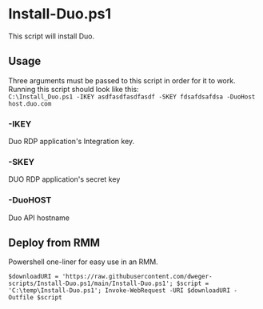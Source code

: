 # Install-Duo.ps1
This script will install Duo.

## Usage
Three arguments must be passed to this script in order for it to work.
Running this script should look like this:                                        
` C:\Install_Duo.ps1 -IKEY asdfasdfasdfasdf -SKEY fdsafdsafdsa -DuoHost host.duo.com `

### -IKEY 
Duo RDP application's Integration key.
### -SKEY 
DUO RDP application's secret key
### -DuoHOST 
Duo API hostname

## Deploy from RMM
Powershell one-liner for easy use in an RMM.

` $downloadURI = 'https://raw.githubusercontent.com/dweger-scripts/Install-Duo.ps1/main/Install-Duo.ps1'; $script = 'C:\temp\Install-Duo.ps1'; Invoke-WebRequest -URI $downloadURI -Outfile $script `

